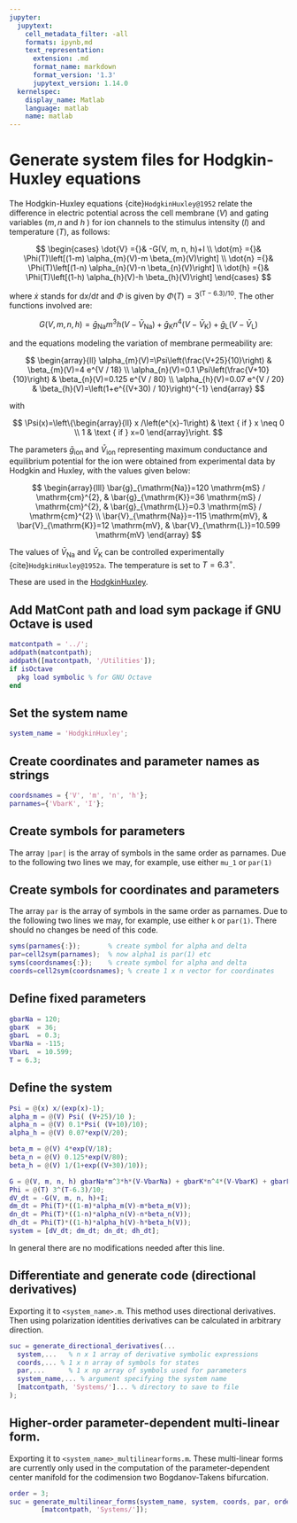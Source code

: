 ```yaml
---
jupyter:
  jupytext:
    cell_metadata_filter: -all
    formats: ipynb,md
    text_representation:
      extension: .md
      format_name: markdown
      format_version: '1.3'
      jupytext_version: 1.14.0
  kernelspec:
    display_name: Matlab
    language: matlab
    name: matlab
---
```


# Generate system files for Hodgkin-Huxley equations

The Hodgkin-Huxley equations {cite}`HodgkinHuxley@1952` relate the
difference in electric potential across the cell membrane $(V)$ and gating
variables $(m, n$ and $h$ ) for ion channels to the stimulus intensity $(I)$
and temperature $(T)$, as follows:
 
$$
\begin{cases}
\dot{V} ={}& -G(V, m, n, h)+I \\
\dot{m} ={}& \Phi(T)\left[(1-m) \alpha_{m}(V)-m \beta_{m}(V)\right] \\
\dot{n} ={}& \Phi(T)\left[(1-n) \alpha_{n}(V)-n \beta_{n}(V)\right] \\
\dot{h} ={}& \Phi(T)\left[(1-h) \alpha_{h}(V)-h \beta_{h}(V)\right]
\end{cases}
$$

where $\dot{x}$ stands for $\mathrm{d} x / \mathrm{d} t$ and $\Phi$ is
given by $\Phi(T)=3^{(\mathrm{T}-6.3) / 10}$. The other functions involved
are:

$$
G(V, m, n, h)=\bar{g}_{\mathrm{Na}} m^{3}
h\left(V-\bar{V}_{\mathrm{Na}}\right)+\bar{g}_{\mathrm{K}}
n^{4}\left(V-\bar{V}_{\mathrm{K}}\right)+\bar{g}_{\mathrm{L}}\left(V-\bar{V}_{\mathrm{L}}\right)
$$

and the equations modeling the variation of membrane permeability are:

$$
\begin{array}{ll}
\alpha_{m}(V)=\Psi\left(\frac{V+25}{10}\right) & \beta_{m}(V)=4 e^{V / 18}
\\
\alpha_{n}(V)=0.1 \Psi\left(\frac{V+10}{10}\right) & \beta_{n}(V)=0.125
e^{V / 80} \\
\alpha_{h}(V)=0.07 e^{V / 20} & \beta_{h}(V)=\left(1+e^{(V+30) /
10}\right)^{-1}
\end{array}
$$

with

$$
\Psi(x)=\left\{\begin{array}{ll}
x /\left(e^{x}-1\right) & \text { if } x \neq 0 \\
1 & \text { if } x=0
\end{array}\right.
$$

The parameters $\bar{g}_{\text {ion }}$ and $\bar{V}_{\text {ion}}$
representing maximum conductance and equilibrium potential for the ion were
obtained from experimental data by Hodgkin and Huxley, with the values given
below:

$$
\begin{array}{lll}
\bar{g}_{\mathrm{Na}}=120 \mathrm{mS} / \mathrm{cm}^{2}, &
\bar{g}_{\mathrm{K}}=36 \mathrm{mS} / \mathrm{cm}^{2}, &
\bar{g}_{\mathrm{L}}=0.3 \mathrm{mS} / \mathrm{cm}^{2} \\
\bar{V}_{\mathrm{Na}}=-115 \mathrm{mV}, & \bar{V}_{\mathrm{K}}=12
\mathrm{mV}, & \bar{V}_{\mathrm{L}}=10.599 \mathrm{mV}
\end{array}
$$

The values of $\bar{V}_{\mathrm{Na}}$ and $\bar{V}_{\mathrm{K}}$ can be
controlled experimentally {cite}`HodgkinHuxley@1952a`.
The temperature is set to $T=6.3^{\circ}$.

These are used in the [HodgkinHuxley](HodgkinHuxley.ipynb).

## Add MatCont path and load sym package if GNU Octave is used

```matlab
matcontpath = '../';
addpath(matcontpath);
addpath([matcontpath, '/Utilities']);
if isOctave
  pkg load symbolic % for GNU Octave
end
```
## Set the system name

```matlab
system_name = 'HodgkinHuxley';
```

## Create coordinates and parameter names as strings 

```matlab
coordsnames = {'V', 'm', 'n', 'h'};
parnames={'VbarK', 'I'};
```

## Create symbols for parameters
The array `|par|` is the array of symbols in the same order as parnames.
Due to the following two lines we may, for example, use either `mu_1` or
`par(1)`

## Create symbols for coordinates and parameters
The array `par` is the array of symbols in the same order as parnames.
Due to the following two lines we may, for example, use either `k` or
`par(1)`. There should no changes be need of this code.

```matlab
syms(parnames{:});       % create symbol for alpha and delta
par=cell2sym(parnames);  % now alpha1 is par(1) etc
syms(coordsnames{:});    % create symbol for alpha and delta
coords=cell2sym(coordsnames); % create 1 x n vector for coordinates
```

## Define fixed parameters

```matlab
gbarNa = 120;
gbarK  = 36;
gbarL  = 0.3;
VbarNa = -115;
VbarL  = 10.599;
T = 6.3;
```

## Define the system

```matlab
Psi = @(x) x/(exp(x)-1);
alpha_m = @(V) Psi( (V+25)/10 );
alpha_n = @(V) 0.1*Psi( (V+10)/10);
alpha_h = @(V) 0.07*exp(V/20);

beta_m = @(V) 4*exp(V/18);
beta_n = @(V) 0.125*exp(V/80);
beta_h = @(V) 1/(1+exp((V+30)/10));

G = @(V, m, n, h) gbarNa*m^3*h*(V-VbarNa) + gbarK*n^4*(V-VbarK) + gbarL*(V-VbarL);
Phi = @(T) 3^(T-6.3)/10;
dV_dt = -G(V, m, n, h)+I;
dm_dt = Phi(T)*((1-m)*alpha_m(V)-m*beta_m(V));
dn_dt = Phi(T)*((1-n)*alpha_n(V)-n*beta_n(V));
dh_dt = Phi(T)*((1-h)*alpha_h(V)-h*beta_h(V));
system = [dV_dt; dm_dt; dn_dt; dh_dt];
```

In general there are no modifications needed after this line.

## Differentiate and generate code (directional derivatives)

Exporting it to `<system_name>.m`. This method uses directional derivatives.
Then using polarization identities derivatives can be calculated in arbitrary
direction.

```matlab
suc = generate_directional_derivatives(...
  system,...   % n x 1 array of derivative symbolic expressions
  coords,... % 1 x n array of symbols for states
  par,...      % 1 x np array of symbols used for parameters
  system_name,... % argument specifying the system name
  [matcontpath, 'Systems/']... % directory to save to file
);
```

## Higher-order parameter-dependent multi-linear form.

Exporting it to `<system_name>_multilinearforms.m`. These multi-linear forms are
currently only used in the computation of the parameter-dependent center
manifold for the codimension two Bogdanov-Takens bifurcation.

```matlab
order = 3;
suc = generate_multilinear_forms(system_name, system, coords, par, order, ...
        [matcontpath, 'Systems/']);
```
